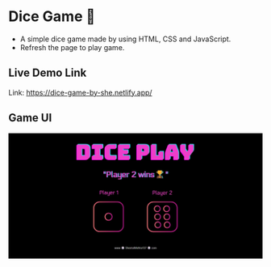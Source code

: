 # Dice Game 🎲
  * A simple dice game made by using HTML, CSS and JavaScript.
  * Refresh the page to play game.
  
## Live Demo Link
Link: https://dice-game-by-she.netlify.app/

## Game UI
![image](https://github.com/sheetalMehta7/dice-game/blob/master/dice-game.jpg)

